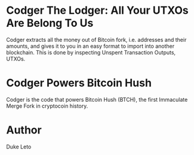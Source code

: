 # Codger The Lodger: All Your UTXOs Are Belong To Us

Codger extracts all the money out of Bitcoin fork, i.e. addresses and their amounts, and gives it to you in an easy format to import into another blockchain. This is done by inspecting Unspent Transaction Outputs, UTXOs.

# Codger Powers Bitcoin Hush

Codger is the code that powers Bitcoin Hush (BTCH), the first Immaculate Merge Fork in cryptocoin history.

# Author

Duke Leto

